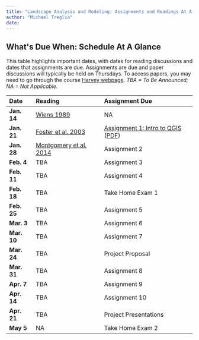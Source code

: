 ```yaml
---
title: "Landscape Analysis and Modeling: Assignments and Readings At A Glance"
author: "Michael Treglia"
date: 
---
```


## What's Due When: Schedule At A Glance

This table highlights important dates, with dates for reading discussions and dates that assignments are due. Assignments are due and paper discussions will typically be held on Thursdays. To access papers, you may need to go through the course [Harvey webpage](https://harvey.utulsa.edu/). *TBA = To Be Announced; NA = Not Applicable.*

|Date			|Reading	|Assignment Due	|
|:--------------|:----------|:-------------|
|**Jan. 14**	|[Wiens 1989](http://www.jstor.org/stable/2389612)| NA|
|**Jan. 21**	|[Foster et al. 2003](http://bioscience.oxfordjournals.org/content/53/1/77.short)| [Assignment 1: Intro to QGIS](./Assignments_web/Assignment01.html) ([PDF](./Assignments_md/Assignment01.pdf))|
|**Jan. 28**	|[Montgomery et al. 2014](http://www.plosone.org/article/info%3Adoi%2F10.1371%2Fjournal.pone.0091414)| Assignment 2|
|**Feb. 4**		|TBA| Assignment 3	|
|**Feb. 11**	|TBA| Assignment 4	|
|**Feb. 18**	|TBA| Take Home Exam 1	|
|**Feb. 25**	|TBA| Assignment 5	|
|**Mar. 3**		|TBA| Assignment 6	|
|**Mar. 10**	|TBA| Assignment 7	|
|**Mar. 24**	|TBA| Project Proposal	|
|**Mar. 31**	|TBA| Assignment 8	|
|**Apr. 7**		|TBA| Assignment 9	|
|**Apr. 14**	|TBA| Assignment 10	|
|**Apr. 21**	|TBA| Project Presentations	|
|**May 5**		|NA| Take Home Exam 2	|